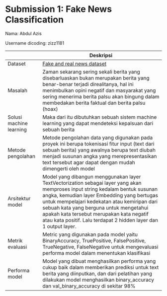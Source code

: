 # Submission 1: Fake News Classification
Nama: Abdul Azis

Username dicoding: zizz1181

| | Deskripsi |
| ----------- | ----------- |
| Dataset | [Fake and real news dataset](https://www.kaggle.com/datasets/clmentbisaillon/fake-and-real-news-dataset) |
| Masalah | Zaman sekarang sering sekali berita yang disebarluaskan bukan merupakan berita yang benar-benar terjadi direalitanya, hal ini menimbulkan opini negatif dan masyarakat yang sering menerima berita palsu akan bingung dalam membedakan berita faktual dan berita palsu (hoax) |
| Solusi machine learning | Maka dari itu dibutuhkan sebuah sistem machine learning yang dapat mendeteksi kepalsuan dari sebuah berita |
| Metode pengolahan | Metode pengolahan data yang digunakan pada proyek ini berupa tokenisasi fitur input (text dari sebuah berita) yang awalnya berupa text diubah menjadi susunan angka yang merepresentasikan text tersebut agar dapat dengan mudah dimengerti oleh model |
| Arsitektur model | Model yang dibangun menggunakan layer TextVectorization sebagai layer yang akan memproses input string kedalam bentuk susunan angka, kemudian layer Embedding yang bertugas untuk mempelajari kedekatan atau kemiripan dari sebuah kata yang berguna untuk mengetahui apakah kata tersebut merupakan kata negatif atau kata positif. Lalu terdapat 2 hidden layer dan 1 output layer. |
| Metrik evaluasi | Metric yang digunakan pada model yaitu BinaryAccuracy, TruePositive, FalsePositive, TrueNegative, FalseNegative untuk mengevaluasi performa model dalam menentukan klasifikasi|
| Performa model | Model yang dibuat menghasilkan performa yang cukup baik dalam memberikan prediksi untuk text berita yang diinputkan, dan dari pelatihan yang dilakukan model menghasilkan binary_accuracy dan val_binary_accuracy di sekitar 98% |